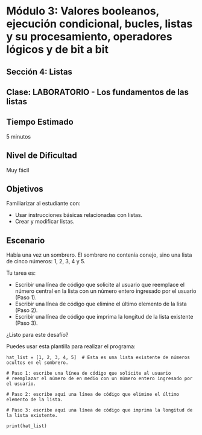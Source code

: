 # Módulo 3: Valores booleanos, ejecución condicional, bucles, listas y su procesamiento, operadores lógicos y de bit a bit
## Sección 4: Listas
## Clase: LABORATORIO - Los fundamentos de las listas

## Tiempo Estimado

5 minutos

## Nivel de Dificultad

Muy fácil

## Objetivos

Familiarizar al estudiante con:

* Usar instrucciones básicas relacionadas con listas.
* Crear y modificar listas.


## Escenario

Había una vez un sombrero. El sombrero no contenía conejo, sino una lista de cinco números: 1, 2, 3, 4 y 5.

Tu tarea es:

* Escribir una línea de código que solicite al usuario que reemplace el número central en la lista con un número entero ingresado por el usuario (Paso 1).
* Escribir una línea de código que elimine el último elemento de la lista (Paso 2).
* Escribir una línea de código que imprima la longitud de la lista existente (Paso 3).

¿Listo para este desafío?

Puedes usar esta plantilla para realizar el programa:

```
hat_list = [1, 2, 3, 4, 5]  # Esta es una lista existente de números ocultos en el sombrero.

# Paso 1: escribe una línea de código que solicite al usuario
# reemplazar el número de en medio con un número entero ingresado por el usuario.

# Paso 2: escribe aquí una línea de código que elimine el último elemento de la lista.

# Paso 3: escribe aquí una línea de código que imprima la longitud de la lista existente.

print(hat_list)
```
